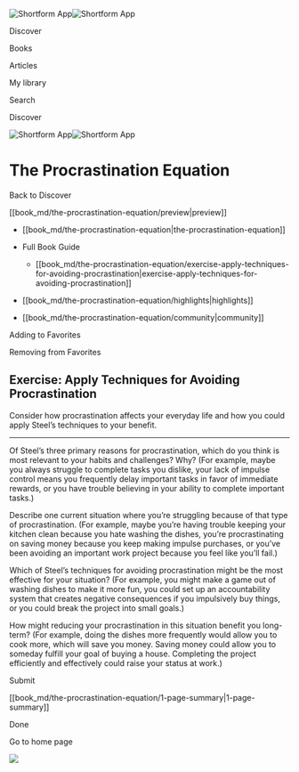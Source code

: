 ![Shortform App](/img/logo.36a2399e.svg)![Shortform App](/img/logo-dark.70c1b072.svg)

Discover

Books

Articles

My library

Search

Discover

![Shortform App](/img/logo.36a2399e.svg)![Shortform App](/img/logo-dark.70c1b072.svg)

# The Procrastination Equation

Back to Discover

[[book_md/the-procrastination-equation/preview|preview]]

  * [[book_md/the-procrastination-equation|the-procrastination-equation]]
  * Full Book Guide

    * [[book_md/the-procrastination-equation/exercise-apply-techniques-for-avoiding-procrastination|exercise-apply-techniques-for-avoiding-procrastination]]
  * [[book_md/the-procrastination-equation/highlights|highlights]]
  * [[book_md/the-procrastination-equation/community|community]]



Adding to Favorites 

Removing from Favorites 

## Exercise: Apply Techniques for Avoiding Procrastination

Consider how procrastination affects your everyday life and how you could apply Steel’s techniques to your benefit.

* * *

Of Steel’s three primary reasons for procrastination, which do you think is most relevant to your habits and challenges? Why? (For example, maybe you always struggle to complete tasks you dislike, your lack of impulse control means you frequently delay important tasks in favor of immediate rewards, or you have trouble believing in your ability to complete important tasks.)

Describe one current situation where you’re struggling because of that type of procrastination. (For example, maybe you’re having trouble keeping your kitchen clean because you hate washing the dishes, you’re procrastinating on saving money because you keep making impulse purchases, or you’ve been avoiding an important work project because you feel like you’ll fail.)

Which of Steel’s techniques for avoiding procrastination might be the most effective for your situation? (For example, you might make a game out of washing dishes to make it more fun, you could set up an accountability system that creates negative consequences if you impulsively buy things, or you could break the project into small goals.)

How might reducing your procrastination in this situation benefit you long-term? (For example, doing the dishes more frequently would allow you to cook more, which will save you money. Saving money could allow you to someday fulfill your goal of buying a house. Completing the project efficiently and effectively could raise your status at work.)

Submit 

[[book_md/the-procrastination-equation/1-page-summary|1-page-summary]]

Done

Go to home page 

![](https://bat.bing.com/action/0?ti=56018282&Ver=2&mid=8bab6bb3-ff12-4411-baab-f974fcbbb669&sid=1711133063fa11eebdec89a8b8ae3bbc&vid=171147a063fa11eea7440fcfeb230d96&vids=0&msclkid=N&pi=0&lg=en-US&sw=800&sh=600&sc=24&nwd=1&tl=Shortform%20%7C%20Book&p=https%3A%2F%2Fwww.shortform.com%2Fapp%2Fbook%2Fthe-procrastination-equation%2Fexercise-apply-techniques-for-avoiding-procrastination&r=&lt=318&evt=pageLoad&sv=1&rn=976401)
